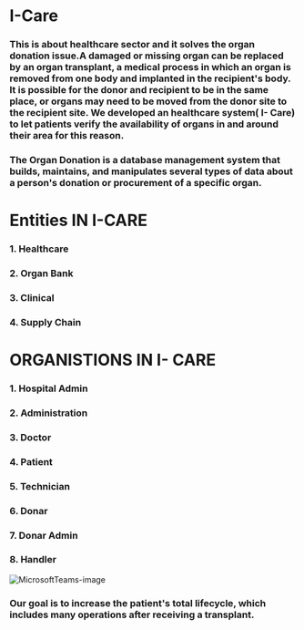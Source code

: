 
# I-Care
### This is about healthcare sector and it solves the organ donation issue.A damaged or missing organ can be replaced by an organ transplant, a medical process in which an organ is removed from one body and implanted in the recipient's body. It is possible for the donor and recipient to be in the same place, or organs may need to be moved from the donor site to the recipient site. We developed an healthcare system( I- Care) to let patients verify the availability of organs in and around their area for this reason.

### The Organ Donation is a database management system that builds, maintains, and manipulates several types of data about a person's donation or procurement of a specific organ.

# Entities IN I-CARE
### 1. Healthcare
### 2. Organ Bank
### 3. Clinical
### 4. Supply Chain

# ORGANISTIONS IN I- CARE
### 1. Hospital Admin
### 2. Administration
### 3. Doctor
### 4. Patient
### 5. Technician
### 6. Donar
### 7. Donar Admin
### 8. Handler

![MicrosoftTeams-image](https://user-images.githubusercontent.com/114865815/206925452-0f1a2b65-b9b7-4c0e-bcdb-84cec4ec18e8.png)

### Our goal is to increase the patient's total lifecycle, which includes many operations after receiving a transplant.
